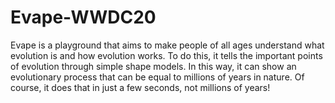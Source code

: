 # Evape-WWDC20
Evape is a playground that aims to make people of all ages understand what evolution is and how evolution works. To do this, it tells the important points of evolution through simple shape models. In this way, it can show an evolutionary process that can be equal to millions of years in nature. Of course, it does that in just a few seconds, not millions of years!
